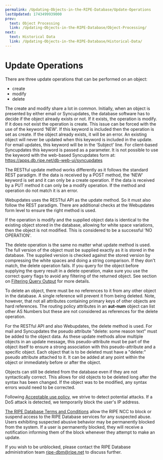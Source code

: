 ```yaml
---
permalink: /Updating-Objects-in-the-RIPE-Database/Update-Operations
lastUpdated: 1743499939000
prev:
  text: Object Processing
  link: /Updating-Objects-in-the-RIPE-Database/Object-Processing/
next:
  text: Historical Data
  link: /Updating-Objects-in-the-RIPE-Database/Historical-Data/
---
```


# Update Operations

There are three update operations that can be performed on an object:

* create
* modify
* delete

The create and modify share a lot in common. Initially, when an object is presented by either email or Syncupdates, the database software has to decide if the object already exists or not. If it exists, the operation is modify. If it does not exist the operation is create. This issue can be forced with the use of the keyword ‘NEW'. If this keyword is included then the operation is set as create. If the object already exists, it will be an error. An existing object will never be updated when this keyword is included in the update. For email updates, this keyword will be in the ‘Subject' line. For client-based Syncupdates this keyword is passed as a parameter. It is not possible to use the keyword with the web-based Syncupdates form at:
https://apps.db.ripe.net/db-web-ui/syncupdates

The RESTful update method works differently as it follows the standard REST paradigm. If the data is received by a POST method, the ‘NEW' keyword is set and it can only be a create operation. If the data is received by a PUT method it can only be a modify operation. If the method and operation do not match it is an error.

Webupdates uses the RESTful API as the update method. So it must also follow the REST paradigm. There are additional checks at the Webupdates form level to ensure the right method is used.

If the operation is modify and the supplied object data is identical to the existing object stored in the database, allowing for white space variations, then the object is not modified. This is considered to be a successful ‘NO OPERATION'.

The delete operation is the same no matter what update method is used. The full version of the object must be 
supplied exactly as it is stored in the database. The supplied version is checked against the stored version by 
compressing the white spaces and doing a string comparison. If they don't match, the delete operation fails. If you 
query for the object before supplying the query result in a delete operation, make sure you use the correct query 
flags to avoid any filtering of the returned object. See section on [Filtering Query Output](../Types-of-Queries/Filtering-the-Query-Reponse/#filtering-the-query-response) for more details.

To delete an object, there must be no references to it from any other object in the database. A single reference will prevent it from being deleted. Note, however, that not all attributes containing primary keys of other objects are hard references. The routing policy attributes in an **aut-num** object can list other AS Numbers but these are not considered as references for the delete operation.

For the RESTful API and also Webupdates, the delete method is used. For mail and Syncupdates the pseudo attribute "delete: some reason text" must be added to the object data. As these update methods allow multiple objects in an update message, this pseudo-attribute must be part of the object itself to ensure a strong association with this pseudo-attribute and a specific object. Each object that is to be deleted must have a "delete:" pseudo attribute attached to it. It can be added at any point within the object or immediately before or after the object.

Objects can still be deleted from the database even if they are not syntactically correct. This allows for old objects to be deleted long after the syntax has been changed. If the object was to be modified, any syntax errors would need to be corrected.

Following [Acceptable use policy](https://www.ripe.net/manage-ips-and-asns/db/support/documentation/ripe-database-acceptable-use-policy/), we strive to detect 
potential attacks. If a DoS attack is detected, we temporarily block the user's IP address. 

[The RIPE Database Terms and Conditions](https://www.ripe.net/manage-ips-and-asns/db/support/documentation/ripe-database-acceptable-use-policy/)
allow the RIPE NCC to block or suspend access to the RIPE Database services for any suspected abuse. Users exhibiting 
suspected abusive behavior may be permanently blocked from the system. If a user is permanently blocked, they will receive a notification 
informing them of the block whenever they attempt to make an update.

If you wish to be unblocked, please contact the RIPE Database administration team [ripe-dbm@ripe.net](mailto:ripe-dbm@ripe.net) to discuss further.
